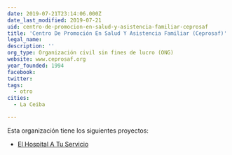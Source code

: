 ```yaml
---
date: 2019-07-21T23:14:06.000Z
date_last_modified: 2019-07-21
uid: centro-de-promocion-en-salud-y-asistencia-familiar-ceprosaf
title: 'Centro De Promoción En Salud Y Asistencia Familiar (Ceprosaf)'
legal_name: 
description: ''
org_type: Organización civil sin fines de lucro (ONG)
website: www.ceprosaf.org
year_founded: 1994
facebook: 
twitter: 
tags:
  - otro
cities: 
  - La Ceiba

---
```


Esta organización tiene los siguientes proyectos:

- [El Hospital A Tu Servicio](/proyectos/el-hospital-a-tu-servicio)
